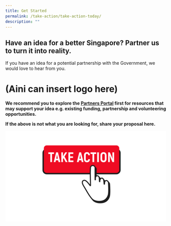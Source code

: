 ```yaml
---
title: Get Started
permalink: /take-action/take-action-today/
description: ""
---
```

## Have an idea for a better Singapore? Partner us to turn it into reality. 

If you have an idea for a potential partnership with the Government, we would love to hear from you.

# (Aini can insert logo here) 

 **We recommend you to explore the [Partners Portal](/take-action/partnersportal) first for resources that may support your idea e.g. existing funding, partnership and volunteering opportunities.**

**If the above is not what you are looking for, share your proposal here.**

[![](/images/take%20action.png)](https://go.gov.sg/takeactiontoday)